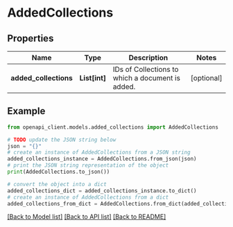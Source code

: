# AddedCollections


## Properties

Name | Type | Description | Notes
------------ | ------------- | ------------- | -------------
**added_collections** | **List[int]** | IDs of Collections to which a document is added. | [optional] 

## Example

```python
from openapi_client.models.added_collections import AddedCollections

# TODO update the JSON string below
json = "{}"
# create an instance of AddedCollections from a JSON string
added_collections_instance = AddedCollections.from_json(json)
# print the JSON string representation of the object
print(AddedCollections.to_json())

# convert the object into a dict
added_collections_dict = added_collections_instance.to_dict()
# create an instance of AddedCollections from a dict
added_collections_from_dict = AddedCollections.from_dict(added_collections_dict)
```
[[Back to Model list]](../README.md#documentation-for-models) [[Back to API list]](../README.md#documentation-for-api-endpoints) [[Back to README]](../README.md)


